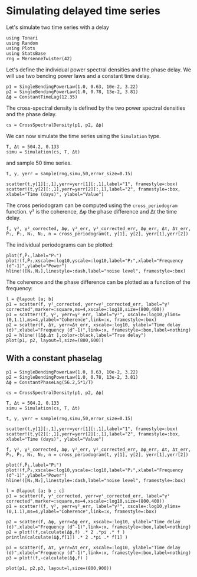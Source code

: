 # Simulating delayed time series

Let's simulate two time series with a delay 

```@example simulation_delay
using Tonari
using Random
using Plots
using StatsBase
rng = MersenneTwister(42)
```

Let's define the individual power spectral densities and the phase delay.
We will use two bending power laws and a constant time delay.

```@example simulation_delay
p1 = SingleBendingPowerLaw(1.0, 0.63, 10e-2, 3.22)
p2 = SingleBendingPowerLaw(1.0, 0.78, 13e-2, 3.81)
Δϕ = ConstantTimeLag(12.35)
```

The cross-spectral density is defined by the two power spectral densities and the phase delay.
```@example simulation_delay
cs = CrossSpectralDensity(p1, p2, Δϕ)
```
We can now simulate the time series using the `Simulation` type.
```@example simulation_delay
T, Δt = 504.2, 0.133
simu = Simulation(cs, T, Δt)
```
and sample 50 time series.
```@example simulation_delay
t, y, yerr = sample(rng,simu,50,error_size=0.15)
```

```@example simulation_delay
scatter(t,y[1][:,1],yerr=yerr[1][:,1],label="1", framestyle=:box)
scatter!(t,y[2][:,1],yerr=yerr[2][:,1],label="2", framestyle=:box, xlabel="Time (days)", ylabel="Value")
```
The cross periodogram can be computed using the `cross_periodogram` function. γ² is the coherence, Δφ the phase difference and Δτ the time delay.
```@example simulation_delay
f, γ², γ²_corrected, Δφ, γ²_err, γ²_corrected_err, Δφ_err, Δτ, Δτ_err, P̄₁, P̄₂, N₁, N₂, n = cross_periodogram(t, y[1], y[2], yerr[1],yerr[2])
```
The individual periodograms can be plotted:
```@example simulation_delay
plot(f,P̄₁,label="P₁")
plot!(f,P̄₂,xscale=:log10,yscale=:log10,label="P₂",xlabel="Frequency (d^-1)",ylabel="Power")
hline!([N₁,N₂],linestyle=:dash,label="noise level", framestyle=:box)
```

The coherence and the phase difference can be plotted as a function of the frequency:
```@example simulation_delay
l = @layout [a; b]
p1 = scatter(f, γ²_corrected, yerr=γ²_corrected_err, label="γ² corrected",marker=:square,ms=4,xscale=:log10,size=(800,400))
p1 = scatter!(f, γ², yerr=γ²_err, label="γ²", xscale=:log10,ylims=(0,1.1),ms=4,ylabel="Coherence",link=:x, framestyle=:box)
p2 = scatter(f, Δτ, yerr=Δτ_err, xscale=:log10, ylabel="Time delay (d)",xlabel="Frequency (d^-1)",link=:x, framestyle=:box,label=nothing)
p2 = hline!([Δϕ.Δτ ],color=:black,label="True delay")
plot(p1, p2, layout=l,size=(800,600))
```


## With a constant phaselag

```@example simulation_delay
p1 = SingleBendingPowerLaw(1.0, 0.63, 10e-2, 3.22)
p2 = SingleBendingPowerLaw(1.0, 0.78, 13e-2, 3.81)
Δϕ = ConstantPhaseLag(56.2,5*1/T)

cs = CrossSpectralDensity(p1, p2, Δϕ)
```

```@example simulation_delay
T, Δt = 504.2, 0.133
simu = Simulation(cs, T, Δt)
```

```@example simulation_delay
t, y, yerr = sample(rng,simu,50,error_size=0.15)
```

```@example simulation_delay
scatter(t,y[1][:,1],yerr=yerr[1][:,1],label="1", framestyle=:box)
scatter!(t,y[2][:,1],yerr=yerr[2][:,1],label="2", framestyle=:box, xlabel="Time (days)", ylabel="Value")
```

```@example simulation_delay
f, γ², γ²_corrected, Δφ, γ²_err, γ²_corrected_err, Δφ_err, Δτ, Δτ_err, P̄₁, P̄₂, N₁, N₂, n = cross_periodogram(t, y[1], y[2], yerr[1],yerr[2])
```

```@example simulation_delay
plot(f,P̄₁,label="P₁")
plot!(f,P̄₂,xscale=:log10,yscale=:log10,label="P₂",xlabel="Frequency (d^-1)",ylabel="Power")
hline!([N₁,N₂],linestyle=:dash,label="noise level", framestyle=:box)
```


```@example simulation_delay
l = @layout [a; b ; c]
p1 = scatter(f, γ²_corrected, yerr=γ²_corrected_err, label="γ² corrected",marker=:square,ms=4,xscale=:log10,size=(800,400))
p1 = scatter!(f, γ², yerr=γ²_err, label="γ²", xscale=:log10,ylims=(0,1.1),ms=4,ylabel="Coherence",link=:x, framestyle=:box)

p2 = scatter(f, Δφ, yerr=Δφ_err, xscale=:log10, ylabel="Time delay (d)",xlabel="Frequency (d^-1)",link=:x, framestyle=:box,label=nothing)
p2 = plot!(f,calculate(Δϕ,f) .* 2 .*pi .* f )
println(calculate(Δϕ,f[1]) .* 2 .*pi .* f[1] )

p3 = scatter(f, Δτ, yerr=Δτ_err, xscale=:log10, ylabel="Time delay (d)",xlabel="Frequency (d^-1)",link=:x, framestyle=:box,label=nothing)
p3 = plot!(f,-calculate(Δϕ,f) )

plot(p1, p2,p3, layout=l,size=(800,900))
```
